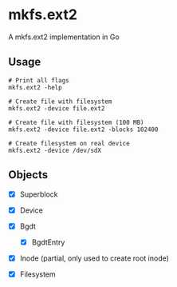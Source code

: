 # mkfs.ext2
A mkfs.ext2 implementation in Go

## Usage
```
# Print all flags
mkfs.ext2 -help

# Create file with filesystem
mkfs.ext2 -device file.ext2

# Create file with filesystem (100 MB)
mkfs.ext2 -device file.ext2 -blocks 102400

# Create filesystem on real device
mkfs.ext2 -device /dev/sdX
```

## Objects
- [x] Superblock
- [x] Device
- [x] Bgdt
  - [x] BgdtEntry
- [x] Inode (partial, only used to create root inode)
- [x] Filesystem

